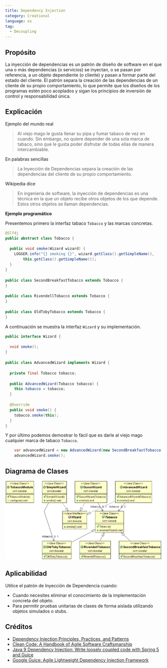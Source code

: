 ```yaml
---
title: Dependency Injection
category: Creational
language: es
tag:
  - Decoupling
---
```


## Propósito

La inyección de dependencias es un patrón de diseño de software en el que una o más dependencias (o servicios)
se inyectan, o se pasan por referencia, a un objeto dependiente (o cliente) y pasan a formar parte del estado del
cliente. El patrón separa la creación de las dependencias de un cliente de su propio comportamiento,
lo que permite que los diseños de los programas estén poco acoplados y sigan los principios de inversión de control y
responsabilidad única.

## Explicación

Ejemplo del mundo real

> Al viejo mago le gusta llenar su pipa y fumar tabaco de vez en cuando. Sin embargo, no quiere depender de una sola
> marca de tabaco, sino que le gusta poder disfrutar de todas ellas de manera intercambiable.

En palabras sencillas

> La Inyección de Dependencias separa la creación de las dependencias del cliente de su propio comportamiento.

Wikipedia dice

> En ingeniería de software, la inyección de dependencias es una técnica en la que un objeto recibe otros objetos de los
> que depende. Estos otros objetos se llaman dependencias.

**Ejemplo programático**

Presentemos primero la interfaz tabaco `Tobacco` y las marcas concretas.

```java
@Slf4j
public abstract class Tobacco {

  public void smoke(Wizard wizard) {
    LOGGER.info("{} smoking {}", wizard.getClass().getSimpleName(),
        this.getClass().getSimpleName());
  }
}

public class SecondBreakfastTobacco extends Tobacco {
}

public class RivendellTobacco extends Tobacco {
}

public class OldTobyTobacco extends Tobacco {
}
```

A continuación se muestra la interfaz `Wizard` y su implementación.

```java
public interface Wizard {

  void smoke();
}

public class AdvancedWizard implements Wizard {

  private final Tobacco tobacco;

  public AdvancedWizard(Tobacco tobacco) {
    this.tobacco = tobacco;
  }

  @Override
  public void smoke() {
    tobacco.smoke(this);
  }
}
```

Y por último podemos demostrar lo fácil que es darle al viejo mago cualquier marca de tabaco `Tobacco`.

```java
    var advancedWizard = new AdvancedWizard(new SecondBreakfastTobacco());
    advancedWizard.smoke();
```

## Diagrama de Clases

![alt text](./etc/dependency-injection.png "Dependency Injection")

## Aplicabilidad

Utilice el patrón de Inyección de Dependencia cuando:

* Cuando necesites eliminar el conocimiento de la implementación concreta del objeto.
* Para permitir pruebas unitarias de clases de forma aislada utilizando objetos simulados o stubs.

## Créditos

* [Dependency Injection Principles, Practices, and Patterns](https://www.amazon.com/gp/product/161729473X/ref=as_li_qf_asin_il_tl?ie=UTF8&tag=javadesignpat-20&creative=9325&linkCode=as2&creativeASIN=161729473X&linkId=57079257a5c7d33755493802f3b884bd)
* [Clean Code: A Handbook of Agile Software Craftsmanship](https://www.amazon.com/gp/product/0132350882/ref=as_li_tl?ie=UTF8&camp=1789&creative=9325&creativeASIN=0132350882&linkCode=as2&tag=javadesignpat-20&linkId=2c390d89cc9e61c01b9e7005c7842871)
* [Java 9 Dependency Injection: Write loosely coupled code with Spring 5 and Guice](https://www.amazon.com/gp/product/1788296257/ref=as_li_tl?ie=UTF8&tag=javadesignpat-20&camp=1789&creative=9325&linkCode=as2&creativeASIN=1788296257&linkId=4e9137a3bf722a8b5b156cce1eec0fc1)
* [Google Guice: Agile Lightweight Dependency Injection Framework](https://www.amazon.com/gp/product/1590599977/ref=as_li_qf_asin_il_tl?ie=UTF8&tag=javadesignpat-20&creative=9325&linkCode=as2&creativeASIN=1590599977&linkId=3b10c90b7ba480a1b7777ff38000f956)
